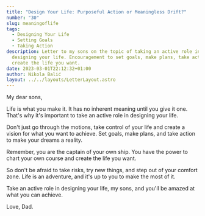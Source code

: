 ```yaml
---
title: "Design Your Life: Purposeful Action or Meaningless Drift?"
number: "30"
slug: meaningoflife
tags:
  - Designing Your Life
  - Setting Goals
  - Taking Action
description: Letter to my sons on the topic of taking an active role in
  designing your life. Encouragement to set goals, make plans, take action, and
  create the life you want.
date: 2023-03-01T22:12:32+01:00
author: Nikola Balić
layout: ../../layouts/LetterLayout.astro
---
```

My dear sons,

Life is what you make it. It has no inherent meaning until you give it one. That's why it's important to take an active role in designing your life.

Don't just go through the motions, take control of your life and create a vision for what you want to achieve. Set goals, make plans, and take action to make your dreams a reality.

Remember, you are the captain of your own ship. You have the power to chart your own course and create the life you want.

So don't be afraid to take risks, try new things, and step out of your comfort zone. Life is an adventure, and it's up to you to make the most of it.

Take an active role in designing your life, my sons, and you'll be amazed at what you can achieve.

Love, Dad.